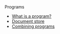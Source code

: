 Programs
- [What is a program?](./)
- [Document store](./document-store/)
- [Combining programs](./composition/)
